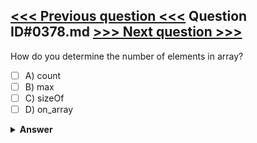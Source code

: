[<<< Previous question <<<](0377.md)   Question ID#0378.md   [>>> Next question >>>](0379.md)
---

How do you determine the number of elements in array?

- [ ] A) count
- [ ] B) max
- [ ] C) sizeOf
- [ ] D) on_array

<details><summary><b>Answer</b></summary>
<p>
  Answer: <strong>A</strong>
</p>
</details>
